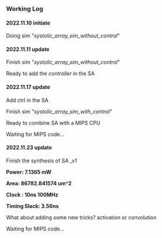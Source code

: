 ### Working Log

#### 2022.11.10 initiate

Doing sim  "*systolic_array_sim_without_control*"

#### 2022.11.11 update

Finish sim  "*systolic_array_sim_without_control*"

Ready to add the *controller* in the SA

#### 2022.11.17 update

Add ctrl in the SA

Finish sim  "*systolic_array_sim_with_control*"

Ready to combine SA with a MIPS CPU

Waiting for MIPS code...

#### 2022.11.23 update

Finish the synthesis of SA _v1

**Power: 7.1365 mW**

**Area: 86782.841574 um^2**

**Clock : 10ns  100MHz**

**Timing Slack: 3.56ns**

What about adding some new tricks?  activation or convolution



Waiting for MIPS code... 

